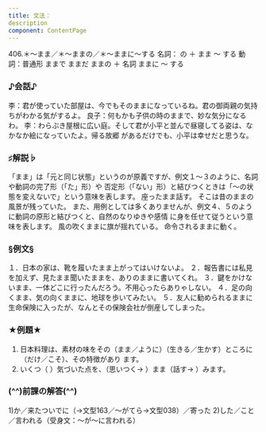 ```yaml
---
title: 文法：
description
component: ContentPage
---
```



406.＊～まま／＊～ままの／＊～ままに～する
名詞： の ＋ まま ～ する 動詞：普通形 ままで
ままだ ままの ＋ 名詞
ままに ～ する
### ♪会話♪
李：君が使っていた部屋は、今でもそのままになっているね。君の御両親の気持ちがわかる気がするよ。 良子：何もかも子供の時のままで、妙な気分になるわ。
李：わらぶき屋根に広い庭。そして君が小平と並んで昼寝してる姿は、なかなか絵になっていたよ。帰る故郷 があるだけでも、小平は幸せだと思うな。
### ♯解説♭
「まま」は「元と同じ状態」というのが原義ですが、例文１～３のように、名詞や動詞の完了形（「た」形）や
否定形（「ない」形）と結びつくときは「～の状態を変えないで」という意味を表します。 座ったまま話す。
そこは昔のままの風景が残っていた。 また、用例としては多くありませんが、例文４、５のように動詞の原形と結びつくと、自然のなりゆきや感情
に身を任せて従うという意味を表します。
風の吹くままに旗が揺れている。
命令されるままに動く。
### §例文§
１．日本の家は、靴を履いたまま上がってはいけないよ。
２．報告書には私見を加えず、見たまま聞いたままを、ありのままに書いてくれ。
３．鍵をかけないまま、一体どこに行ったんだろう。不用心ったらありゃしない。
４．足の向くまま、気の向くままに、地球を歩いてみたい。
５．友人に勧められるままに生命保険に入ったが、なんとその保険会社が倒産してしまった。
### ★例題★
1) 日本料理は、素材の味をその（まま／ように）（生きる／生かす）ところに（だけ／こそ）、その特徴があり
ます。      
2) いくつ（ ）気づいた点を、（思いつく→ ）まま（話す→ ）みます。
### (^^)前課の解答(^^)
1)か／来たついでに（→文型163／～がてら→文型038）／寄った
2)した／こと／言われる（受身文：～が～に言われる）
